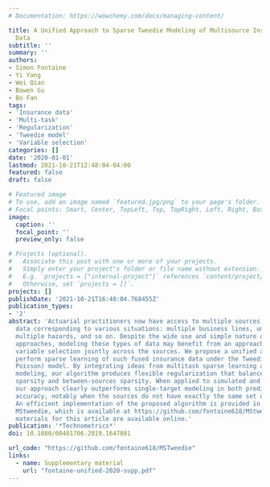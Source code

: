 ```yaml
---
# Documentation: https://wowchemy.com/docs/managing-content/

title: A Unified Approach to Sparse Tweedie Modeling of Multisource Insurance Claim
  Data
subtitle: ''
summary: ''
authors:
- Simon Fontaine
- Yi Yang
- Wei Qian
- Bowen Gu
- Bo Fan
tags:
- 'Insurance data'
- 'Multi-task'
- 'Regularization'
- 'Tweedie model'
- 'Variable selection'
categories: []
date: '2020-01-01'
lastmod: 2021-10-21T12:48:04-04:00
featured: false
draft: false

# Featured image
# To use, add an image named `featured.jpg/png` to your page's folder.
# Focal points: Smart, Center, TopLeft, Top, TopRight, Left, Right, BottomLeft, Bottom, BottomRight.
image:
  caption: ''
  focal_point: ''
  preview_only: false

# Projects (optional).
#   Associate this post with one or more of your projects.
#   Simply enter your project's folder or file name without extension.
#   E.g. `projects = ["internal-project"]` references `content/project/deep-learning/index.md`.
#   Otherwise, set `projects = []`.
projects: []
publishDate: '2021-10-21T16:48:04.768455Z'
publication_types:
- '2'
abstract: 'Actuarial practitioners now have access to multiple sources of insurance
  data corresponding to various situations: multiple business lines, umbrella coverage,
  multiple hazards, and so on. Despite the wide use and simple nature of single-target
  approaches, modeling these types of data may benefit from an approach performing
  variable selection jointly across the sources. We propose a unified algorithm to
  perform sparse learning of such fused insurance data under the Tweedie (compound
  Poisson) model. By integrating ideas from multitask sparse learning and sparse Tweedie
  modeling, our algorithm produces flexible regularization that balances predictor
  sparsity and between-sources sparsity. When applied to simulated and real data,
  our approach clearly outperforms single-target modeling in both prediction and selection
  accuracy, notably when the sources do not have exactly the same set of predictors.
  An efficient implementation of the proposed algorithm is provided in our R package
  MStweedie, which is available at https://github.com/fontaine618/MStweedie. Supplementary
  materials for this article are available online.'
publication: '*Technometrics*'
doi: 10.1080/00401706.2019.1647881

url_code: "https://github.com/fontaine618/MSTweedie"
links: 
  - name: Supplementary material
    url: "fontaine-unified-2020-supp.pdf"
---
```

